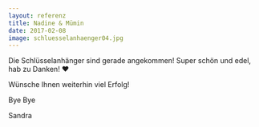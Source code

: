 ```yaml
---
layout: referenz
title: Nadine & Mümin
date: 2017-02-08
image: schluesselanhaenger04.jpg
---
```


Die Schlüsselanhänger sind gerade angekommen! Super schön und edel, hab zu Danken! ❤️

Wünsche Ihnen weiterhin viel Erfolg!

Bye Bye 

Sandra




